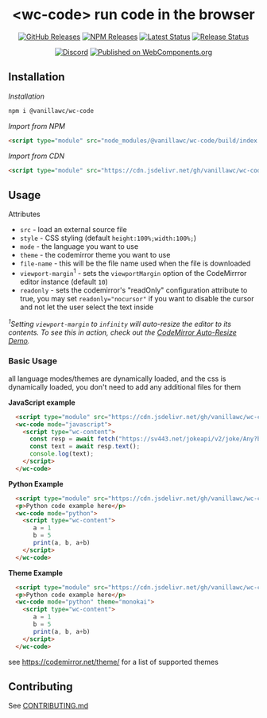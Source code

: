 <h1 align="center">&lt;wc-code&gt; run code in the browser</h1>

<div align="center">
  <a href="https://github.com/vanillawc/wc-code/releases"><img src="https://badgen.net/github/tag/vanillawc/wc-code" alt="GitHub Releases"></a>
  <a href="https://www.npmjs.com/package/@vanillawc/wc-code"><img src="https://badgen.net/npm/v/@vanillawc/wc-code" alt="NPM Releases"></a>
  <a href="https://github.com/vanillawc/wc-code/actions"><img src="https://github.com/vanillawc/wc-code/workflows/Latest/badge.svg" alt="Latest Status"></a>
  <a href="https://github.com/vanillawc/wc-code/actions"><img src="https://github.com/vanillawc/wc-code/workflows/Release/badge.svg" alt="Release Status"></a>

  <a href="https://discord.gg/8ur9M5"><img alt="Discord" src="https://img.shields.io/discord/723296249121603604?color=%23738ADB"></a>
  <a href="https://www.webcomponents.org/element/@vanillawc/wc-code"><img src="https://img.shields.io/badge/webcomponents.org-published-blue.svg" alt="Published on WebComponents.org"></a>
</div>

## Installation

*Installation*
```sh
npm i @vanillawc/wc-code
```

*Import from NPM*
```html
<script type="module" src="node_modules/@vanillawc/wc-code/build/index.js"></script>
```

*Import from CDN*
```html
<script type="module" src="https://cdn.jsdelivr.net/gh/vanillawc/wc-code@0/build/index.js"></script>
```

## Usage

Attributes


- `src` - load an external source file
- `style` - CSS styling (default `height:100%;width:100%;`)
- `mode` - the language you want to use
- `theme` - the codemirror theme you want to use
- `file-name` - this will be the file name used when the file is downloaded
- `viewport-margin`<sup>1</sup> - sets the `viewportMargin` option of the CodeMirrror editor instance (default `10`)
- `readonly` - sets the codemirror's "readOnly" configuration attribute to true, you may set `readonly="nocursor"` if you want to disable the cursor and not let the user select the text inside

*<sup>1</sup>Setting `viewport-margin` to `infinity` will auto-resize the editor to its contents. To see this in action, check out the [CodeMirror Auto-Resize Demo](https://codemirror.net/demo/resize.html).*

### Basic Usage

all language modes/themes are dynamically loaded, and the css is dynamically loaded, you don't need to add any additional files for them 

**JavaScript example**

```html
  <script type="module" src="https://cdn.jsdelivr.net/gh/vanillawc/wc-code/build/index.js"></script>
  <wc-code mode="javascript">
    <script type="wc-content">
      const resp = await fetch("https://sv443.net/jokeapi/v2/joke/Any?blacklistFlags=nsfw,racist,sexist&format=txt");
      const text = await resp.text();
      console.log(text);
    </script>
  </wc-code>
```

**Python Example**

```html
  <script type="module" src="https://cdn.jsdelivr.net/gh/vanillawc/wc-code/build/index.js"></script>
  <p>Python code example here</p>
  <wc-code mode="python">
    <script type="wc-content">
       a = 1
       b = 5
       print(a, b, a+b)
    </script>
  </wc-code>
```

**Theme Example**
```html
  <script type="module" src="https://cdn.jsdelivr.net/gh/vanillawc/wc-code/build/index.js"></script>
  <p>Python code example here</p>
  <wc-code mode="python" theme="monokai">
    <script type="wc-content">
       a = 1
       b = 5
       print(a, b, a+b)
    </script>
  </wc-code>
```

see https://codemirror.net/theme/ for a list of supported themes

## Contributing

See [CONTRIBUTING.md](https://github.com/vanillawc/vanillawc/blob/main/CONTRIBUTING.md)
